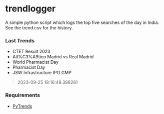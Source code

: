 # trendlogger
A simple python script which logs the top five searches of the day in India.<br>See the trend.csv for the history.<br>

<!-- Last Trends -->
### Last Trends
* CTET Result 2023
* Atl%C3%A9tico Madrid vs Real Madrid
* World Pharmacist Day
* Pharmacist Day
* JSW Infrastructure IPO GMP
> 2023-09-25 18:16:48.398281

<!-- Requirements -->
### Requirements
* [PyTrends](https://github.com/dreyco676/pytrends)
